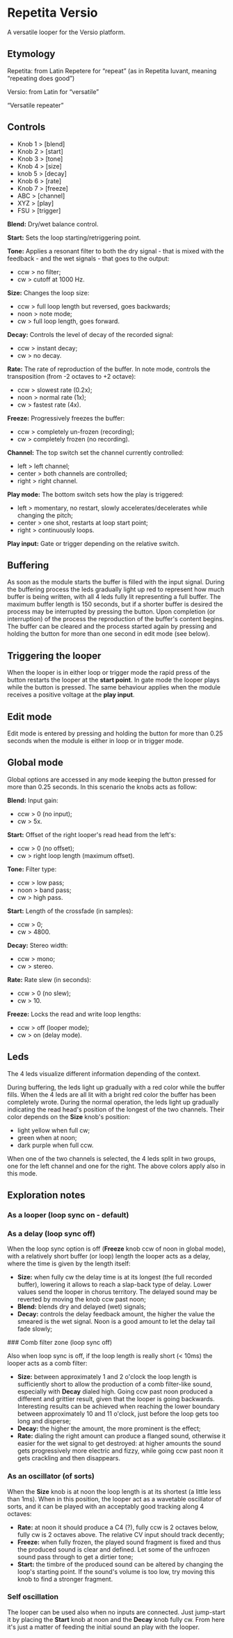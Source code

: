 # Repetita Versio

A versatile looper for the Versio platform.

## Etymology

Repetita: from Latin Repetere for “repeat” (as in Repetita Iuvant, meaning “repeating does good”)

Versio: from Latin for “versatile”

“Versatile repeater”

## Controls

- Knob 1 > [blend]
- Knob 2 > [start]
- Knob 3 > [tone]
- Knob 4 > [size]
- knob 5 > [decay]
- Knob 6 > [rate]
- Knob 7 > [freeze]
- ABC > [channel]
- XYZ > [play]
- FSU > [trigger]

**Blend:** Dry/wet balance control.

**Start:** Sets the loop starting/retriggering point.

**Tone:** Applies a resonant filter to both the dry signal - that is mixed with the feedback - and the wet signals - that goes to the output:
- ccw > no filter;
- cw > cutoff at 1000 Hz.

**Size:** Changes the loop size:
- ccw > full loop length but reversed, goes backwards;
- noon > note mode;
- cw > full loop length, goes forward.

**Decay:** Controls the level of decay of the recorded signal:
- ccw > instant decay;
- cw > no decay.

**Rate:** The rate of reproduction of the buffer. In note mode, controls the 
transposition (from -2 octaves to +2 octave):
- ccw > slowest rate (0.2x);
- noon > normal rate (1x);
- cw > fastest rate (4x).

**Freeze:** Progressively freezes the buffer:
- ccw > completely un-frozen (recording);
- cw > completely frozen (no recording).

**Channel:** The top switch set the channel currently controlled:
- left > left channel;
- center > both channels are controlled;
- right > right channel.

**Play mode:** The bottom switch sets how the play is triggered:
- left > momentary, no restart, slowly accelerates/decelerates while changing the pitch;
- center > one shot, restarts at loop start point;
- right > continuously loops.

**Play input:** Gate or trigger depending on the relative switch.

## Buffering

As soon as the module starts the buffer is filled with the input signal. During
the buffering process the leds gradually light up red to represent how much
buffer is being written, with all 4 leds fully lit representing a full buffer.
The maximum buffer length is 150 seconds, but if a shorter buffer is desired
the process may be interrupted by pressing the button.
Upon completion (or interruption) of the process the reproduction of the
buffer's content begins.
The buffer can be cleared and the process started again by pressing and holding
the button for more than one second in edit mode (see below).

## Triggering the looper

When the looper is in either loop or trigger mode the rapid press of the button
restarts the looper at the **start point**.
In gate mode the looper plays while the button is pressed.
The same behaviour applies when the module receives a positive voltage at the
**play input**.

## Edit mode

Edit mode is entered by pressing and holding the button for more than 0.25
seconds when the module is either in loop or in trigger mode.

## Global mode

Global options are accessed in any mode keeping the button pressed for more than
0.25 seconds. In this scenario the knobs acts as follow:

**Blend:** Input gain:
- ccw > 0 (no input);
- cw > 5x.

**Start:** Offset of the right looper's read head from the left's:
- ccw > 0 (no offset);
- cw > right loop length (maximum offset).

**Tone:** Filter type:
- ccw > low pass;
- noon > band pass;
- cw > high pass.

**Start:** Length of the crossfade (in samples):
- ccw > 0;
- cw > 4800.

**Decay:** Stereo width:
- ccw > mono;
- cw > stereo.

**Rate:** Rate slew (in seconds):
- ccw > 0 (no slew);
- cw > 10.

**Freeze:** Locks the read and write loop lengths:
- ccw > off (looper mode);
- cw > on (delay mode).

## Leds

The 4 leds visualize different information depending of the context.

During buffering, the leds light up gradually with a red color while the buffer
fills. When the 4 leds are all lit with a bright red color the buffer has been
completely wrote. During the normal operation, the leds light up gradually
indicating the read head's position of the longest of the two channels. Their
color depends on the **Size** knob's position:

- light yellow when full cw;
- green when at noon;
- dark purple when full ccw.

When one of the two channels is selected, the 4 leds split in two groups, one
for the left channel and one for the right. The above colors apply also in this
mode.

## Exploration notes

### As a looper (loop sync on - default)

### As a delay (loop sync off)

When the loop sync option is off (**Freeze** knob ccw of noon in global mode), 
with a relatively short buffer (or loop) length the looper acts as a delay, where 
the time is given by the length itself:

- **Size:** when fully cw the delay time is at its longest (the full recorded
    buffer), lowering it allows to reach a slap-back type of delay. Lower values
    send the looper in chorus territory. The delayed sound may be reverted by
    moving the knob ccw past noon;
- **Blend:** blends dry and delayed (wet) signals;
- **Decay:** controls the delay feedback amount, the higher the value the smeared
    is the wet signal. Noon is a good amount to let the delay tail fade slowly;

### Comb filter zone (loop sync off)

Also when loop sync is off, if the loop length is really short (< 10ms) the
looper acts as a comb filter:

- **Size:** between approximately 1 and 2 o'clock the loop length is
    sufficiently short to allow the production of a comb filter-like sound,
    especially with **Decay** dialed high. Going ccw past noon produced a
    different and grittier result, given that the looper is going backwards.
    Interesting results can be achieved when reaching the lower boundary between
    approximately 10 and 11 o'clock, just before the loop gets too long and
    disperse;
- **Decay:** the higher the amount, the more prominent is the effect;
- **Rate:** dialing the right amount can produce a flanged sound, otherwise it
    easier for the wet signal to get destroyed: at higher amounts the sound gets
    progressively more electric and fizzy, while going ccw past noon it gets
    crackling and then disappears.

### As an oscillator (of sorts)

When the **Size** knob is at noon the loop length is at its shortest (a little
less than 1ms). When in this position, the looper act as a wavetable oscillator
of sorts, and it can be played with an acceptably good tracking along 4 octaves:

- **Rate:** at noon it should produce a C4 (?), fully ccw is 2 octaves below,
    fully cw is 2 octaves above. The relative CV input should track decently;
- **Freeze:** when fully frozen, the played sound fragment is fixed and thus the
    produced sound is clear and defined. Let some of the unfrozen sound pass
    through to get a dirtier tone;
- **Start:** the timbre of the produced sound can be altered by changing the
    loop's starting point. If the sound's volume is too low, try moving this
    knob to find a stronger fragment.

### Self oscillation

The looper can be used also when no inputs are connected. Just jump-start it by
placing the **Start** knob at noon and the **Decay** knob fully cw. From here
it's just a matter of feeding the initial sound an play with the looper.